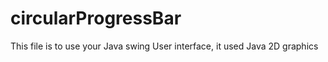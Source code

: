 # circularProgressBar
This file is to use your Java swing User interface, it used Java 2D graphics


